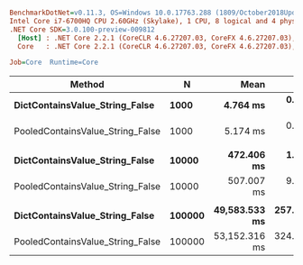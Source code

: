 ``` ini

BenchmarkDotNet=v0.11.3, OS=Windows 10.0.17763.288 (1809/October2018Update/Redstone5)
Intel Core i7-6700HQ CPU 2.60GHz (Skylake), 1 CPU, 8 logical and 4 physical cores
.NET Core SDK=3.0.100-preview-009812
  [Host] : .NET Core 2.2.1 (CoreCLR 4.6.27207.03, CoreFX 4.6.27207.03), 64bit RyuJIT
  Core   : .NET Core 2.2.1 (CoreCLR 4.6.27207.03, CoreFX 4.6.27207.03), 64bit RyuJIT

Job=Core  Runtime=Core  

```
|                           Method |      N |          Mean |       Error |      StdDev | Ratio | RatioSD |
|--------------------------------- |------- |--------------:|------------:|------------:|------:|--------:|
|   **DictContainsValue_String_False** |   **1000** |      **4.764 ms** |   **0.0295 ms** |   **0.0247 ms** |  **1.00** |    **0.00** |
| PooledContainsValue_String_False |   1000 |      5.174 ms |   0.0301 ms |   0.0281 ms |  1.09 |    0.01 |
|                                  |        |               |             |             |       |         |
|   **DictContainsValue_String_False** |  **10000** |    **472.406 ms** |   **1.7063 ms** |   **1.5126 ms** |  **1.00** |    **0.00** |
| PooledContainsValue_String_False |  10000 |    507.007 ms |   9.7949 ms |  10.8870 ms |  1.07 |    0.03 |
|                                  |        |               |             |             |       |         |
|   **DictContainsValue_String_False** | **100000** | **49,583.533 ms** | **257.4693 ms** | **240.8370 ms** |  **1.00** |    **0.00** |
| PooledContainsValue_String_False | 100000 | 53,152.316 ms | 324.9168 ms | 271.3202 ms |  1.07 |    0.01 |
